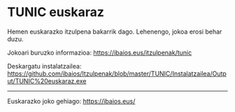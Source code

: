 TUNIC euskaraz
==============

Hemen euskarazko itzulpena bakarrik dago. Lehenengo, jokoa erosi behar duzu.

Jokoari buruzko informazioa: https://ibaios.eus/itzulpenak/tunic

Deskargatu instalatzailea: https://github.com/ibaios/Itzulpenak/blob/master/TUNIC/Instalatzailea/Output/TUNIC%20euskaraz.exe

---

Euskarazko joko gehiago: https://ibaios.eus/
